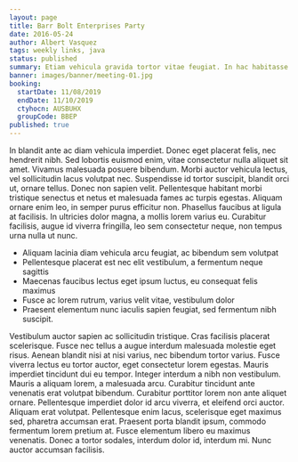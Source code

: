 ```yaml
---
layout: page
title: Barr Bolt Enterprises Party
date: 2016-05-24
author: Albert Vasquez
tags: weekly links, java
status: published
summary: Etiam vehicula gravida tortor vitae feugiat. In hac habitasse.
banner: images/banner/meeting-01.jpg
booking:
  startDate: 11/08/2019
  endDate: 11/10/2019
  ctyhocn: AUSBUHX
  groupCode: BBEP
published: true
---
```

In blandit ante ac diam vehicula imperdiet. Donec eget placerat felis, nec hendrerit nibh. Sed lobortis euismod enim, vitae consectetur nulla aliquet sit amet. Vivamus malesuada posuere bibendum. Morbi auctor vehicula lectus, vel sollicitudin lacus volutpat nec. Suspendisse id tortor suscipit, blandit orci ut, ornare tellus. Donec non sapien velit. Pellentesque habitant morbi tristique senectus et netus et malesuada fames ac turpis egestas. Aliquam ornare enim leo, in semper purus efficitur non. Phasellus faucibus at ligula at facilisis. In ultricies dolor magna, a mollis lorem varius eu. Curabitur facilisis, augue id viverra fringilla, leo sem consectetur neque, non tempus urna nulla ut nunc.

* Aliquam lacinia diam vehicula arcu feugiat, ac bibendum sem volutpat
* Pellentesque placerat est nec elit vestibulum, a fermentum neque sagittis
* Maecenas faucibus lectus eget ipsum luctus, eu consequat felis maximus
* Fusce ac lorem rutrum, varius velit vitae, vestibulum dolor
* Praesent elementum nunc iaculis sapien feugiat, sed fermentum nibh suscipit.

Vestibulum auctor sapien ac sollicitudin tristique. Cras facilisis placerat scelerisque. Fusce nec tellus a augue interdum malesuada molestie eget risus. Aenean blandit nisi at nisi varius, nec bibendum tortor varius. Fusce viverra lectus eu tortor auctor, eget consectetur lorem egestas. Mauris imperdiet tincidunt dui eu tempor. Integer interdum a nibh non vestibulum.
Mauris a aliquam lorem, a malesuada arcu. Curabitur tincidunt ante venenatis erat volutpat bibendum. Curabitur porttitor lorem non ante aliquet ornare. Pellentesque imperdiet dolor id arcu viverra, et eleifend orci auctor. Aliquam erat volutpat. Pellentesque enim lacus, scelerisque eget maximus sed, pharetra accumsan erat. Praesent porta blandit ipsum, commodo fermentum lorem pretium at. Fusce elementum libero eu maximus venenatis. Donec a tortor sodales, interdum dolor id, interdum mi. Nunc auctor accumsan facilisis.
